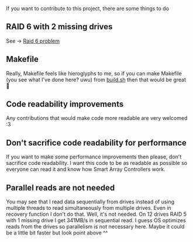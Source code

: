 If you want to contribute to this project, there are some things to do

## RAID 6 with 2 missing drives
See -> [Raid 6 problem](./raid-6-problem)

## Makefile
Really, Makefile feels like hieroglyphs to me, so if you can make Makefile (you see what I've done here? uwu) from [build.sh](./build.sh) then that would be great :purple_heart:

## Code readability improvements
Any contributions that would make code more readable are very welcomed :3

## Don't sacrifice code readability for performance
If you want to make some performance improvements then please, don't sacrifice code readability. I want this code to be as readable as possible so everyone can read it and know how Smart Array Controllers work.

## Parallel reads are not needed
You may see that I read data sequentially from drives instead of using multiple threads to read simultaneously from multiple drives. Even in recovery function I don't do that. Well, it's not needed. On 12 drives RAID 5 with 1 missing drive I get 341MB/s in sequential read. I guess OS optimizes reads from the drives so parallelism is not necessary here. Maybe it could be a little bit faster but look point above ^^
